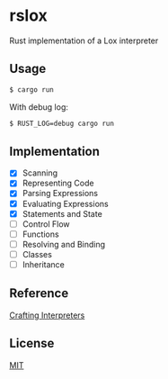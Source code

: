 # rslox
Rust implementation of a Lox interpreter  

## Usage
```sh
$ cargo run
```

With debug log: 
```sh 
$ RUST_LOG=debug cargo run
```

## Implementation
- [x] Scanning 
- [x] Representing Code
- [x] Parsing Expressions
- [x] Evaluating Expressions
- [x] Statements and State
- [ ] Control Flow
- [ ] Functions
- [ ] Resolving and Binding
- [ ] Classes
- [ ] Inheritance

## Reference
[Crafting Interpreters](https://github.com/munificent/craftinginterpreters)

## License
[MIT](./LICENSE)